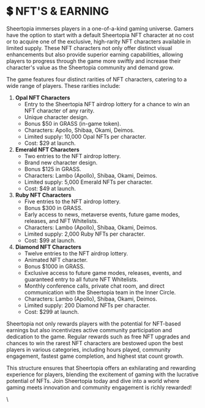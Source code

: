 # 💲 NFT'S & EARNING

Sheertopia immerses players in a one-of-a-kind gaming universe. Gamers have the option to start with a default Sheertopia NFT character at no cost or to acquire one of the exclusive, high-rarity NFT characters available in limited supply. These NFT characters not only offer distinct visual enhancements but also provide superior earning capabilities, allowing players to progress through the game more swiftly and increase their character's value as the Sheertopia community and demand grow.

The game features four distinct rarities of NFT characters, catering to a wide range of players. These rarities include:

1. **Opal NFT Characters**
   * Entry to the Sheertopia NFT airdrop lottery for a chance to win an NFT character of any rarity.
   * Unique character design.
   * Bonus $50 in GRASS (in-game token).
   * Characters: Apollo, Shibaa, Okami, Deimos.
   * Limited supply: 10,000 Opal NFTs per character.
   * Cost: $29 at launch.
2. **Emerald NFT Characters**
   * Two entries to the NFT airdrop lottery.
   * Brand new character design.
   * Bonus $125 in GRASS.
   * Characters: Lambo (Apollo), Shibaa, Okami, Deimos.
   * Limited supply: 5,000 Emerald NFTs per character.
   * Cost: $49 at launch.
3. **Ruby NFT Characters**
   * Five entries to the NFT airdrop lottery.
   * Bonus $300 in GRASS.
   * Early access to news, metaverse events, future game modes, releases, and NFT Whitelists.
   * Characters: Lambo (Apollo), Shibaa, Okami, Deimos.
   * Limited supply: 2,000 Ruby NFTs per character.
   * Cost: $99 at launch.
4. **Diamond NFT Characters**
   * Twelve entries to the NFT airdrop lottery.
   * Animated NFT character.
   * Bonus $1000 in GRASS.
   * Exclusive access to future game modes, releases, events, and guaranteed entry to all future NFT Whitelists.
   * Monthly conference calls, private chat room, and direct communication with the Sheertopia team in the Inner Circle.
   * Characters: Lambo (Apollo), Shibaa, Okami, Deimos.
   * Limited supply: 200 Diamond NFTs per character.
   * Cost: $299 at launch.

Sheertopia not only rewards players with the potential for NFT-based earnings but also incentivizes active community participation and dedication to the game. Regular rewards such as free NFT upgrades and chances to win the rarest NFT characters are bestowed upon the best players in various categories, including hours played, community engagement, fastest game completion, and highest stat count growth.

This structure ensures that Sheertopia offers an exhilarating and rewarding experience for players, blending the excitement of gaming with the lucrative potential of NFTs. Join Sheertopia today and dive into a world where gaming meets innovation and community engagement is richly rewarded!

\


